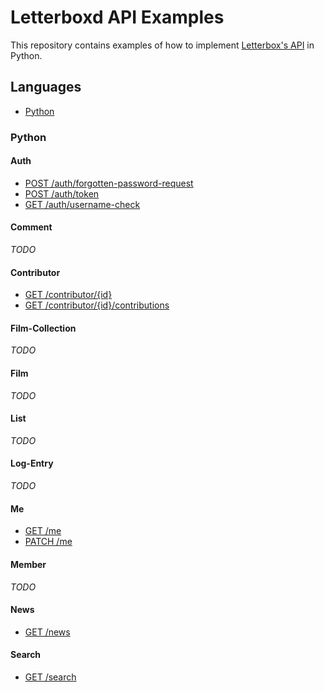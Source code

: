 # Letterboxd API Examples
This repository contains examples of how to implement [Letterbox's API](http://api-docs.letterboxd.com) in Python.

## Languages

* [Python](#python)

### Python

#### Auth

* [POST /auth/forgotten-password-request](python/auth_forgotten-password-request.py)
* [POST /auth/token](python/auth_token.py)
* [GET /auth/username-check](python/auth_username-check.py)

#### Comment

_TODO_

#### Contributor

* [GET /contributor/{id}](python/contributor_id.py)
* [GET /contributor/{id}/contributions](python/contributor_id_contributions.py)

#### Film-Collection

_TODO_

#### Film

_TODO_

#### List

_TODO_

#### Log-Entry

_TODO_

#### Me

* [GET /me](python/me.py)
* [PATCH /me](python/me.py)

#### Member

_TODO_

#### News

* [GET /news](python/news.py)

#### Search

* [GET /search](python/search.py)
